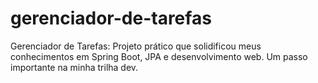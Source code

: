 # gerenciador-de-tarefas
Gerenciador de Tarefas: Projeto prático que solidificou meus conhecimentos em Spring Boot, JPA e desenvolvimento web. Um passo importante na minha trilha dev.
